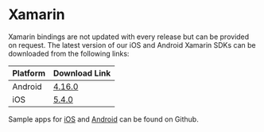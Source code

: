 # Xamarin

Xamarin bindings are not updated with every release but can be provided on request. The latest version of our iOS and Android Xamarin SDKs can be downloaded from the following links:

| Platform | Download Link |
| :--- | :--- |
| Android | [4.16.0](https://s3-eu-west-1.amazonaws.com/sentiance-u1-sdk-downloads/android/xamarin/sentiance-android-sdk-4.16.0.dll) |
| iOS | [5.4.0](https://sentiance-sdk.s3-eu-west-1.amazonaws.com/ios/xamarin/sentiance-ios-sdk-5.4.0.zip) |

Sample apps for [iOS](https://github.com/sentiance/sdk-starter-ios-xamarin) and [Android](https://github.com/sentiance/sdk-starter-android-xamarin) can be found on Github. 

